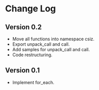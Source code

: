 Change Log
==========

Version 0.2
-----------
  * Move all functions into namespace csiz.
  * Export unpack_call and call.
  * Add samples for unpack_call and call.
  * Code restructuring.

Version 0.1
-----------
  * Implement for_each.
